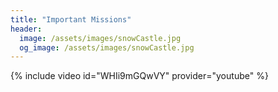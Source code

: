 ```yaml
---
title: "Important Missions"
header:
  image: /assets/images/snowCastle.jpg
  og_image: /assets/images/snowCastle.jpg
---
```

{% include video id="WHIi9mGQwVY" provider="youtube" %}